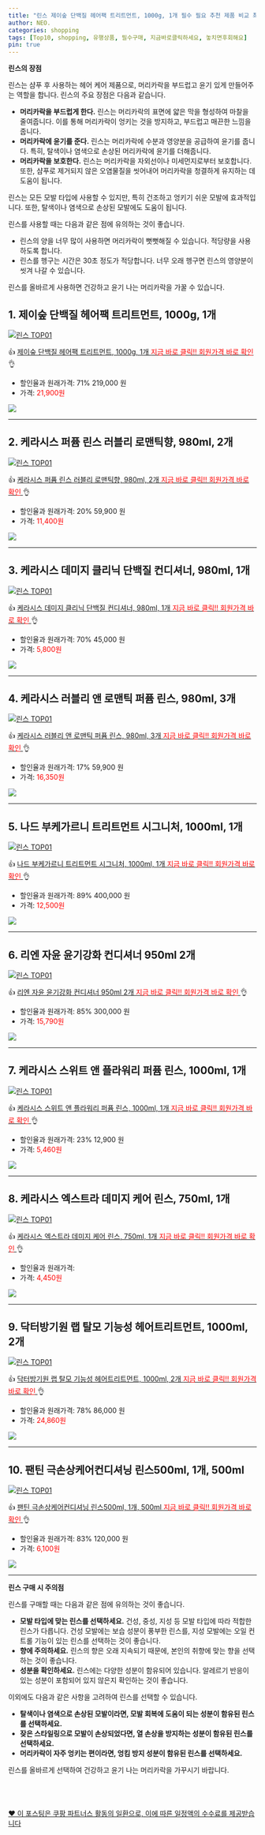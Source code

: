 ```yaml
---
title: "린스 제이숲 단백질 헤어팩 트리트먼트, 1000g, 1개 필수 필요 추천 제품 비교 최저 가격 비교 장점 구매 후기 구매평"
author: NEO.
categories: shopping
tags: [Top10, shopping, 유행상품, 필수구매, 지금바로클릭하세요, 놓치면후회해요]
pin: true
---
```

**린스의 장점**

린스는 샴푸 후 사용하는 헤어 케어 제품으로, 머리카락을 부드럽고 윤기 있게 만들어주는 역할을 합니다. 린스의 주요 장점은 다음과 같습니다.

* **머리카락을 부드럽게 한다.** 린스는 머리카락의 표면에 얇은 막을 형성하여 마찰을 줄여줍니다. 이를 통해 머리카락이 엉키는 것을 방지하고, 부드럽고 매끈한 느낌을 줍니다.
* **머리카락에 윤기를 준다.** 린스는 머리카락에 수분과 영양분을 공급하여 윤기를 줍니다. 특히, 탈색이나 염색으로 손상된 머리카락에 윤기를 더해줍니다.
* **머리카락을 보호한다.** 린스는 머리카락을 자외선이나 미세먼지로부터 보호합니다. 또한, 샴푸로 제거되지 않은 오염물질을 씻어내어 머리카락을 청결하게 유지하는 데 도움이 됩니다.

린스는 모든 모발 타입에 사용할 수 있지만, 특히 건조하고 엉키기 쉬운 모발에 효과적입니다. 또한, 탈색이나 염색으로 손상된 모발에도 도움이 됩니다.

린스를 사용할 때는 다음과 같은 점에 유의하는 것이 좋습니다.

* 린스의 양을 너무 많이 사용하면 머리카락이 뻣뻣해질 수 있습니다. 적당량을 사용하도록 합니다.
* 린스를 헹구는 시간은 30초 정도가 적당합니다. 너무 오래 헹구면 린스의 영양분이 씻겨 나갈 수 있습니다.

린스를 올바르게 사용하면 건강하고 윤기 나는 머리카락을 가꿀 수 있습니다.

   

## 1. 제이숲 단백질 헤어팩 트리트먼트, 1000g, 1개

[![린스 TOP01](https://thumbnail7.coupangcdn.com/thumbnails/remote/490x490ex/image/retail/images/323366447371794-96e9541e-c8e0-4855-b0f9-1760622f6502.jpg)](https://link.coupang.com/re/AFFSDP?lptag=AF3617701&subid=GithubCoopas&pageKey=6320746340&traceid=V0-153&itemId=13171845950&vendorItemId=72423701913)


👍 [제이숲 단백질 헤어팩 트리트먼트, 1000g, 1개 <font color=red> 지금 바로 클릭!! 회원가격 바로 확인 </font> ](https://link.coupang.com/re/AFFSDP?lptag=AF3617701&subid=GithubCoopas&pageKey=6320746340&traceid=V0-153&itemId=13171845950&vendorItemId=72423701913) 👌 


- 할인율과 원래가격: 71%  219,000   원
- 가격: <span style='color:red'>21,900원</span>

[![](/discount_price.png)](https://link.coupang.com/re/AFFSDP?lptag=AF3617701&subid=GithubCoopas&pageKey=6320746340&traceid=V0-153&itemId=13171845950&vendorItemId=72423701913)

---


   

## 2. 케라시스 퍼퓸 린스 러블리 로맨틱향, 980ml, 2개

[![린스 TOP01](https://thumbnail6.coupangcdn.com/thumbnails/remote/490x490ex/image/retail/images/1995366236795906-0561fef3-b40d-41fa-a929-365b21b01494.jpg)](https://link.coupang.com/re/AFFSDP?lptag=AF3617701&subid=GithubCoopas&pageKey=2255309&traceid=V0-153&itemId=16734690586&vendorItemId=80577458161)


👍 [케라시스 퍼퓸 린스 러블리 로맨틱향, 980ml, 2개 <font color=red> 지금 바로 클릭!! 회원가격 바로 확인 </font> ](https://link.coupang.com/re/AFFSDP?lptag=AF3617701&subid=GithubCoopas&pageKey=2255309&traceid=V0-153&itemId=16734690586&vendorItemId=80577458161) 👌 


- 할인율과 원래가격: 20%  59,900   원
- 가격: <span style='color:red'>11,400원</span>

[![](/discount_price.png)](https://link.coupang.com/re/AFFSDP?lptag=AF3617701&subid=GithubCoopas&pageKey=2255309&traceid=V0-153&itemId=16734690586&vendorItemId=80577458161)

---


   

## 3. 케라시스 데미지 클리닉 단백질 컨디셔너, 980ml, 1개

[![린스 TOP01](https://thumbnail7.coupangcdn.com/thumbnails/remote/490x490ex/image/retail/images/1710285087775979-b2051c3c-99b1-4d12-9776-af7f59324a73.jpg)](https://link.coupang.com/re/AFFSDP?lptag=AF3617701&subid=GithubCoopas&pageKey=6523610496&traceid=V0-153&itemId=14463516399&vendorItemId=81706931803)


👍 [케라시스 데미지 클리닉 단백질 컨디셔너, 980ml, 1개 <font color=red> 지금 바로 클릭!! 회원가격 바로 확인 </font> ](https://link.coupang.com/re/AFFSDP?lptag=AF3617701&subid=GithubCoopas&pageKey=6523610496&traceid=V0-153&itemId=14463516399&vendorItemId=81706931803) 👌 


- 할인율과 원래가격: 70%  45,000   원
- 가격: <span style='color:red'>5,800원</span>

[![](/discount_price.png)](https://link.coupang.com/re/AFFSDP?lptag=AF3617701&subid=GithubCoopas&pageKey=6523610496&traceid=V0-153&itemId=14463516399&vendorItemId=81706931803)

---


   

## 4. 케라시스 러블리 앤 로맨틱 퍼퓸 린스, 980ml, 3개

[![린스 TOP01](https://thumbnail6.coupangcdn.com/thumbnails/remote/490x490ex/image/retail/images/7974027801789235-da003c9b-c51e-4527-8b77-6e712aa41137.jpg)](https://link.coupang.com/re/AFFSDP?lptag=AF3617701&subid=GithubCoopas&pageKey=2255309&traceid=V0-153&itemId=15030798943&vendorItemId=84656611490)


👍 [케라시스 러블리 앤 로맨틱 퍼퓸 린스, 980ml, 3개 <font color=red> 지금 바로 클릭!! 회원가격 바로 확인 </font> ](https://link.coupang.com/re/AFFSDP?lptag=AF3617701&subid=GithubCoopas&pageKey=2255309&traceid=V0-153&itemId=15030798943&vendorItemId=84656611490) 👌 


- 할인율과 원래가격: 17%  59,900   원
- 가격: <span style='color:red'>16,350원</span>

[![](/discount_price.png)](https://link.coupang.com/re/AFFSDP?lptag=AF3617701&subid=GithubCoopas&pageKey=2255309&traceid=V0-153&itemId=15030798943&vendorItemId=84656611490)

---


   

## 5. 나드 부케가르니 트리트먼트 시그니처, 1000ml, 1개

[![린스 TOP01](https://thumbnail9.coupangcdn.com/thumbnails/remote/490x490ex/image/retail/images/7801706787986925-b95933ca-1e51-47b8-9af2-4f3ae8955bf2.jpg)](https://link.coupang.com/re/AFFSDP?lptag=AF3617701&subid=GithubCoopas&pageKey=5832195430&traceid=V0-153&itemId=10096109524&vendorItemId=3131010070)


👍 [나드 부케가르니 트리트먼트 시그니처, 1000ml, 1개 <font color=red> 지금 바로 클릭!! 회원가격 바로 확인 </font> ](https://link.coupang.com/re/AFFSDP?lptag=AF3617701&subid=GithubCoopas&pageKey=5832195430&traceid=V0-153&itemId=10096109524&vendorItemId=3131010070) 👌 


- 할인율과 원래가격: 89%  400,000   원
- 가격: <span style='color:red'>12,500원</span>

[![](/discount_price.png)](https://link.coupang.com/re/AFFSDP?lptag=AF3617701&subid=GithubCoopas&pageKey=5832195430&traceid=V0-153&itemId=10096109524&vendorItemId=3131010070)

---


   

## 6. 리엔 자윤 윤기강화 컨디셔너 950ml 2개

[![린스 TOP01](https://thumbnail9.coupangcdn.com/thumbnails/remote/490x490ex/image/vendor_inventory/4fae/dfd2a36f4e119c007082a2b685c6766b4dd3cd888b609d43c2763a0dec49.jpg)](https://link.coupang.com/re/AFFSDP?lptag=AF3617701&subid=GithubCoopas&pageKey=6425708620&traceid=V0-153&itemId=13843989263&vendorItemId=83682909610)


👍 [리엔 자윤 윤기강화 컨디셔너 950ml 2개 <font color=red> 지금 바로 클릭!! 회원가격 바로 확인 </font> ](https://link.coupang.com/re/AFFSDP?lptag=AF3617701&subid=GithubCoopas&pageKey=6425708620&traceid=V0-153&itemId=13843989263&vendorItemId=83682909610) 👌 


- 할인율과 원래가격: 85%  300,000   원
- 가격: <span style='color:red'>15,790원</span>

[![](/discount_price.png)](https://link.coupang.com/re/AFFSDP?lptag=AF3617701&subid=GithubCoopas&pageKey=6425708620&traceid=V0-153&itemId=13843989263&vendorItemId=83682909610)

---


   

## 7. 케라시스 스위트 앤 플라워리 퍼퓸 린스, 1000ml, 1개

[![린스 TOP01](https://thumbnail8.coupangcdn.com/thumbnails/remote/490x490ex/image/retail/images/2023/01/03/12/8/ab7d656e-4aa4-4eda-9173-7254fac0ba54.jpg)](https://link.coupang.com/re/AFFSDP?lptag=AF3617701&subid=GithubCoopas&pageKey=7040999933&traceid=V0-153&itemId=17412164332&vendorItemId=84581490735)


👍 [케라시스 스위트 앤 플라워리 퍼퓸 린스, 1000ml, 1개 <font color=red> 지금 바로 클릭!! 회원가격 바로 확인 </font> ](https://link.coupang.com/re/AFFSDP?lptag=AF3617701&subid=GithubCoopas&pageKey=7040999933&traceid=V0-153&itemId=17412164332&vendorItemId=84581490735) 👌 


- 할인율과 원래가격: 23%  12,900   원
- 가격: <span style='color:red'>5,460원</span>

[![](/discount_price.png)](https://link.coupang.com/re/AFFSDP?lptag=AF3617701&subid=GithubCoopas&pageKey=7040999933&traceid=V0-153&itemId=17412164332&vendorItemId=84581490735)

---


   

## 8. 케라시스 엑스트라 데미지 케어 린스, 750ml, 1개

[![린스 TOP01](https://thumbnail9.coupangcdn.com/thumbnails/remote/490x490ex/image/retail/images/2023/03/17/17/2/5a8e2cc4-1dd0-4633-86e8-8e739073cfba.png)](https://link.coupang.com/re/AFFSDP?lptag=AF3617701&subid=GithubCoopas&pageKey=7115897026&traceid=V0-153&itemId=18219407738&vendorItemId=85367164302)


👍 [케라시스 엑스트라 데미지 케어 린스, 750ml, 1개 <font color=red> 지금 바로 클릭!! 회원가격 바로 확인 </font> ](https://link.coupang.com/re/AFFSDP?lptag=AF3617701&subid=GithubCoopas&pageKey=7115897026&traceid=V0-153&itemId=18219407738&vendorItemId=85367164302) 👌 


- 할인율과 원래가격: 
- 가격: <span style='color:red'>4,450원</span>

[![](/discount_price.png)](https://link.coupang.com/re/AFFSDP?lptag=AF3617701&subid=GithubCoopas&pageKey=7115897026&traceid=V0-153&itemId=18219407738&vendorItemId=85367164302)

---


   

## 9. 닥터방기원 랩 탈모 기능성 헤어트리트먼트, 1000ml, 2개

[![린스 TOP01](https://thumbnail9.coupangcdn.com/thumbnails/remote/490x490ex/image/retail/images/7881104998194997-81046482-b2fe-4ef8-88b2-61093a9a5b7d.jpg)](https://link.coupang.com/re/AFFSDP?lptag=AF3617701&subid=GithubCoopas&pageKey=6694820045&traceid=V0-153&itemId=3148815320&vendorItemId=71136410937)


👍 [닥터방기원 랩 탈모 기능성 헤어트리트먼트, 1000ml, 2개 <font color=red> 지금 바로 클릭!! 회원가격 바로 확인 </font> ](https://link.coupang.com/re/AFFSDP?lptag=AF3617701&subid=GithubCoopas&pageKey=6694820045&traceid=V0-153&itemId=3148815320&vendorItemId=71136410937) 👌 


- 할인율과 원래가격: 78%  86,000   원
- 가격: <span style='color:red'>24,860원</span>

[![](/discount_price.png)](https://link.coupang.com/re/AFFSDP?lptag=AF3617701&subid=GithubCoopas&pageKey=6694820045&traceid=V0-153&itemId=3148815320&vendorItemId=71136410937)

---


   

## 10. 팬틴 극손상케어컨디셔닝 린스500ml, 1개, 500ml

[![린스 TOP01](https://thumbnail7.coupangcdn.com/thumbnails/remote/490x490ex/image/retail/images/5734311430740452-9051f909-8f2e-4aad-9046-ce078eab41d2.jpg)](https://link.coupang.com/re/AFFSDP?lptag=AF3617701&subid=GithubCoopas&pageKey=6773997575&traceid=V0-153&itemId=19013936715&vendorItemId=83776664845)


👍 [팬틴 극손상케어컨디셔닝 린스500ml, 1개, 500ml <font color=red> 지금 바로 클릭!! 회원가격 바로 확인 </font> ](https://link.coupang.com/re/AFFSDP?lptag=AF3617701&subid=GithubCoopas&pageKey=6773997575&traceid=V0-153&itemId=19013936715&vendorItemId=83776664845) 👌 


- 할인율과 원래가격: 83%  120,000   원
- 가격: <span style='color:red'>6,100원</span>

[![](/discount_price.png)](https://link.coupang.com/re/AFFSDP?lptag=AF3617701&subid=GithubCoopas&pageKey=6773997575&traceid=V0-153&itemId=19013936715&vendorItemId=83776664845)

---
**린스 구매 시 주의점**

린스를 구매할 때는 다음과 같은 점에 유의하는 것이 좋습니다.

* **모발 타입에 맞는 린스를 선택하세요.** 건성, 중성, 지성 등 모발 타입에 따라 적합한 린스가 다릅니다. 건성 모발에는 보습 성분이 풍부한 린스를, 지성 모발에는 오일 컨트롤 기능이 있는 린스를 선택하는 것이 좋습니다.
* **향에 주의하세요.** 린스의 향은 오래 지속되기 때문에, 본인의 취향에 맞는 향을 선택하는 것이 좋습니다.
* **성분을 확인하세요.** 린스에는 다양한 성분이 함유되어 있습니다. 알레르기 반응이 있는 성분이 포함되어 있지 않은지 확인하는 것이 좋습니다.

이외에도 다음과 같은 사항을 고려하여 린스를 선택할 수 있습니다.

* **탈색이나 염색으로 손상된 모발이라면, 모발 회복에 도움이 되는 성분이 함유된 린스를 선택하세요.**
* **잦은 스타일링으로 모발이 손상되었다면, 열 손상을 방지하는 성분이 함유된 린스를 선택하세요.**
* **머리카락이 자주 엉키는 편이라면, 엉킴 방지 성분이 함유된 린스를 선택하세요.**

린스를 올바르게 선택하여 건강하고 윤기 나는 머리카락을 가꾸시기 바랍니다.<br><br><br><br><br> [ ❤  이 포스팅은 쿠팡 파트너스 활동의 일환으로, 이에 따른 일정액의 수수료를 제공받습니다](https://link.coupang.com/a/bcEFyh)